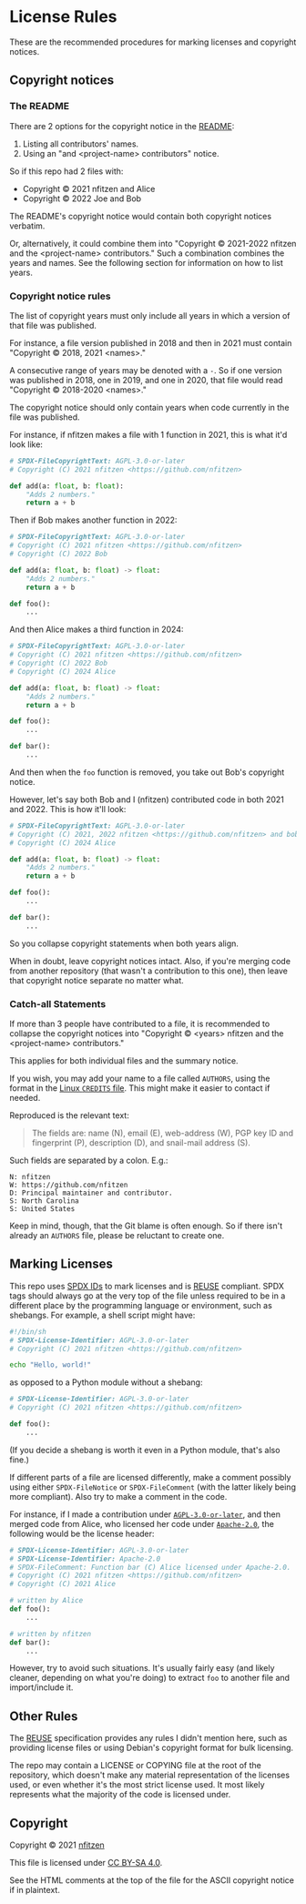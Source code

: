<!-- SPDX-License-Identifier: CC-BY-SA-4.0 -->
<!-- Copyright (C) 2021 nfitzen <https://github.com/nfitzen> -->

# License Rules

These are the recommended procedures for marking licenses and copyright
notices.

## Copyright notices

### The README

There are 2 options for the copyright notice in the [README](README.md):

1. Listing all contributors' names.
2. Using an "and \<project-name\> contributors" notice.

So if this repo had 2 files with:

- Copyright &copy; 2021 nfitzen and Alice
- Copyright &copy; 2022 Joe and Bob

The README's copyright notice would contain both copyright notices verbatim.

Or, alternatively, it could combine them into
"Copyright &copy; 2021-2022 nfitzen and the \<project-name\> contributors."
Such a combination combines the years and names. See the following
section for information on how to list years.

### Copyright notice rules

The list of copyright years must only include all years in which a version
of that file was published.

For instance, a file version published in 2018 and then in 2021 must contain
"Copyright &copy; 2018, 2021 \<names\>."

A consecutive range of years may be denoted with a `-`.
So if one version was published in 2018, one in 2019, and one in 2020,
that file would read "Copyright &copy; 2018-2020 \<names\>."

The copyright notice should only contain years when code currently in the file
was published.

For instance, if nfitzen makes a file with 1 function in 2021, this is what
it'd look like:

```python
# SPDX-FileCopyrightText: AGPL-3.0-or-later
# Copyright (C) 2021 nfitzen <https://github.com/nfitzen>

def add(a: float, b: float):
    "Adds 2 numbers."
    return a + b
```

Then if Bob makes another function in 2022:

```python
# SPDX-FileCopyrightText: AGPL-3.0-or-later
# Copyright (C) 2021 nfitzen <https://github.com/nfitzen>
# Copyright (C) 2022 Bob

def add(a: float, b: float) -> float:
    "Adds 2 numbers."
    return a + b

def foo():
    ...
```

And then Alice makes a third function in 2024:

```python
# SPDX-FileCopyrightText: AGPL-3.0-or-later
# Copyright (C) 2021 nfitzen <https://github.com/nfitzen>
# Copyright (C) 2022 Bob
# Copyright (C) 2024 Alice

def add(a: float, b: float) -> float:
    "Adds 2 numbers."
    return a + b

def foo():
    ...

def bar():
    ...
```

And then when the `foo` function is removed, you take out Bob's
copyright notice.

However, let's say both Bob and I (nfitzen) contributed code
in both 2021 and 2022. This is how it'll look:

```python
# SPDX-FileCopyrightText: AGPL-3.0-or-later
# Copyright (C) 2021, 2022 nfitzen <https://github.com/nfitzen> and bob
# Copyright (C) 2024 Alice

def add(a: float, b: float) -> float:
    "Adds 2 numbers."
    return a + b

def foo():
    ...

def bar():
    ...
```

So you collapse copyright statements when both years align.

When in doubt, leave copyright notices intact. Also, if you're merging
code from another repository (that wasn't a contribution to this one),
then leave that copyright notice separate no matter what.

### Catch-all Statements

If more than 3 people have contributed to a file, it is recommended
to collapse the copyright notices into
"Copyright &copy; \<years\> nfitzen and the \<project-name\> contributors."

This applies for both individual files and the summary notice.

If you wish, you may add your name to a file called `AUTHORS`,
using the format in the [Linux `CREDITS` file][1]. This might make it easier
to contact if needed.

Reproduced is the relevant text:

> The fields are: name (N), email (E), web-address
> (W), PGP key ID and fingerprint (P), description (D), and
> snail-mail address (S).

Such fields are separated by a colon. E.g.:

```
N: nfitzen
W: https://github.com/nfitzen
D: Principal maintainer and contributor.
S: North Carolina
S: United States
```

Keep in mind, though, that the Git blame is often enough. So if there isn't
already an `AUTHORS` file, please be reluctant to create one.

[1]: https://git.kernel.org/pub/scm/linux/kernel/git/torvalds/linux.git/tree/CREDITS

## Marking Licenses

This repo uses [SPDX IDs](https://spdx.dev/ids/) to mark licenses
and is [REUSE] compliant.
SPDX tags should always go at the very top of the file unless
required to be in a different place by the programming language
or environment, such as shebangs. For example, a shell script might have:

```sh
#!/bin/sh
# SPDX-License-Identifier: AGPL-3.0-or-later
# Copyright (C) 2021 nfitzen <https://github.com/nfitzen>

echo "Hello, world!"
```

as opposed to a Python module without a shebang:

```python
# SPDX-License-Identifier: AGPL-3.0-or-later
# Copyright (C) 2021 nfitzen <https://github.com/nfitzen>

def foo():
    ...
```

(If you decide a shebang is worth it even in a Python module, that's also
fine.)

If different parts of a file are licensed differently,
make a comment possibly using either `SPDX-FileNotice` or
`SPDX-FileComment` (with the latter likely being more compliant).
Also try to make a comment in the code.

For instance, if I made a contribution under [`AGPL-3.0-or-later`],
and then merged code from Alice, who licensed her code under [`Apache-2.0`],
the following would be the license header:

```python
# SPDX-License-Identifier: AGPL-3.0-or-later
# SPDX-License-Identifier: Apache-2.0
# SPDX-FileComment: Function bar (C) Alice licensed under Apache-2.0.
# Copyright (C) 2021 nfitzen <https://github.com/nfitzen>
# Copyright (C) 2021 Alice

# written by Alice
def foo():
    ...

# written by nfitzen
def bar():
    ...

```

However, try to avoid such situations. It's usually fairly easy
(and likely cleaner, depending on what you're doing) to extract `foo`
to another file and import/include it.

## Other Rules

The [REUSE] specification provides any rules I didn't mention here,
such as providing license files or using Debian's copyright format
for bulk licensing.

The repo may contain a LICENSE or COPYING file at the root of the repository,
which doesn't make any material representation of the licenses used, or
even whether it's the most strict license used. It most likely
represents what the majority of the code is licensed under.

## Copyright

Copyright &copy; 2021 [nfitzen](https://github.com/nfitzen)

This file is licensed under [CC BY-SA 4.0].

See the HTML comments at the top of the file for the ASCII copyright notice
if in plaintext.

[REUSE]: https://reuse.software/

[CC BY-SA 4.0]: https://creativecommons.org/licenses/by-sa/4.0/ "Creative Commons Attribution-ShareAlike 4.0 International"

[`AGPL-3.0-or-later`]: https://spdx.org/licenses/AGPL-3.0-or-later.html "GNU Affero General Public License v3.0 or later"
[`Apache-2.0`]: https://spdx.org/licenses/Apache-2.0.html "Apache License 2.0"
